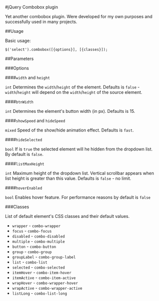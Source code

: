 #jQuery Combobox plugin

Yet another combobox plugin. Were developed for my own purposes and successfully used in many projects.

##Usage

Basic usage:

    $('select').combobox([{options}], [{classes}]);

##Parameters

###Options

####`width` and `height`

`int` Determines the `width`/`height` of the element. Defaults is `false` - `width`/`height` will depend on the `width`/`height` of the source element. 

####`btnWidth`

`int` Determines the element's button width (in px). Defaults is 15.

####`showSpeed` and `hideSpeed`

`mixed` Speed of the show/hide animation effect. Defaults is `fast`.

####`hideSelected`

`bool` If is `true` the selected element will he hidden from the dropdown list. By default is `false`.

####`listMaxHeight`

`int` Maximum height of the dropdown list. Vertical scrollbar appears when list height is greater than this value. Defaults is `false` - no limit.

####`hoverEnabled`

`bool` Enables hover feature. For performance reasons by default is `false`

###Classes

List of default element's CSS classes and their default values.

* `wrapper` - `combo-wrapper`
* `focus` - `combo-focus`
* `disabled` - `combo-disabled`
* `multiple` - `combo-multiple`
* `button` - `combo-button`
* `group` - `combo-group`
* `groupLabel` - `combo-group-label`
* `list` - `combo-list`
* `selected` - `combo-selected`
* `itemHover` - `combo-item-hover`
* `itemActive` - `combo-item-active` 
* `wrapHover` - `combo-wrapper-hover`
* `wrapActive` - `combo-wrapper-active`
* `listLong` - `combo-list-long`